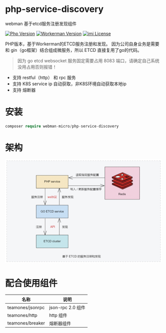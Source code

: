 # php-service-discovery
webman 基于etcd服务注册发现组件

[![Php Version](https://img.shields.io/badge/php-%3E=7.4-brightgreen.svg)](https://secure.php.net/)
[![Workerman Version](https://img.shields.io/badge/workerman-%3E=4.0.19-brightgreen.svg)](https://github.com/walkor/Workerman)
[![imi License](https://img.shields.io/badge/license-Apache%202.0-brightgreen.svg)](https://github.com/cgpipline/strack/blob/master/LICENSE)

PHP版本，基于Workerman的ETCD服务注册和发现。 因为公司自身业务是需要和 gin（go框架）结合组成微服务，所以 ETCD 直接复用了go的代码。 

> 因为 go etcd websocket 服务固定需要占用 8083 端口，请确定自己系统没用占用否则报错！

- 支持 restful（http） 和 rpc 服务
- 支持 K8S service ip 自动获取，非K8S环境自动获取本地ip
- 支持 熔断器

# 安装

```php
composer require webman-micro/php-service-discovery
```

# 架构

![image](./service_discovery_structure.png)

# 配合使用组件

| 名称 | 说明 |
|---|---|
| teamones/jsonrpc | json-rpc 2.0 组件|
| teamones/http | http 组件|
| teamones/breaker | 熔断器组件|
